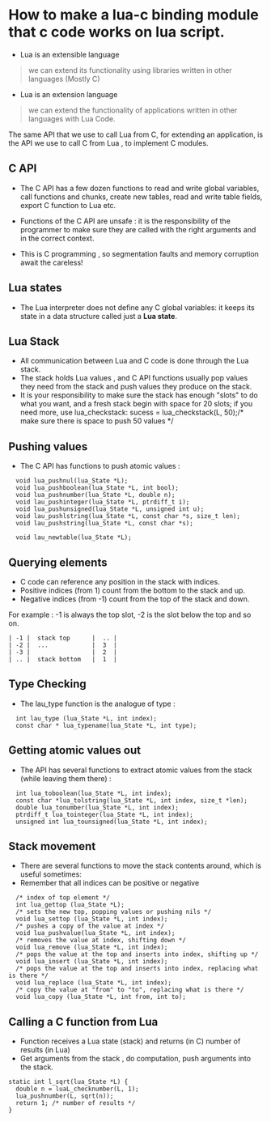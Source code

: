 # How to make a lua-c binding module that c code works on lua script.

- Lua is an extensible language
> we can extend its functionality using libraries written in other languages (Mostly C)

- Lua is an extension language
> we can extend the functionality of applications written in other languages with Lua Code.

The same API that we use to call Lua from C, for extending an application, is the API we use to call C from Lua , to implement C modules.


## C API
- The C API has a few dozen functions to read and write global variables,
  call functions and chunks, create new tables, read and write table fields, export C function to Lua etc.

- Functions of the C API are unsafe : it is the responsibility of the programmer to make sure they are called with the right arguments and in the correct context.

- This is C programming , so segmentation faults and memory corruption await the careless!


## Lua states
- The Lua interpreter does not define any C global variables: it keeps its state in a data structure called just a **Lua state**.

## Lua Stack
- All communication between Lua and C code is done through the Lua stack.
- The stack holds Lua values , and C API functions usually pop values they need from the stack and push values they produce on the stack.
- It is your responsibility to make sure the stack has enough "slots" to do what you want, and a fresh stack begin with space for 20 slots;
if you need more, use lua_checkstack:
sucess = lua_checkstack(L, 50);/* make sure there is space to push 50 values */

## Pushing values
- The C API has functions to push atomic values :
```
  void lua_pushnul(lua_State *L);
  void lua_pushboolean(lua_State *L, int bool);
  void lua_pushnumber(lua_State *L, double n);
  void lau_pushinteger(lua_State *L, ptrdiff_t i);
  void lua_pushunsigned(lua_State *L, unsigned int u);
  void lau_pushlstring(lua_State *L, const char *s, size_t len);
  void lau_pushstring(lua_State *L, const char *s);

  void lau_newtable(lua_State *L);
```

## Querying elements
- C code can reference any position in the stack with indices.
- Positive indices (from 1) count from the bottom to the stack and up.
- Negative indices (from -1) count from the top of the stack and down.

For example : -1 is always the top slot, -2 is the slot below the top and so on.
```
| -1 |  stack top      |  .. |
| -2 |  ...            |  3  |
| -3 |                 |  2  |
| .. |  stack bottom   |  1  |
```

## Type Checking
- The lau_type function is the analogue of type :
```
  int lau_type (lua_State *L, int index);
  const char * lua_typename(lua_State *L, int type);
```

## Getting atomic values out
- The API has several functions to extract atomic values from the stack (while leaving them there) :
```
  int lua_toboolean(lua_State *L, int index);
  const char *lua_tolstring(lua_State *L, int index, size_t *len);
  double lua_tonumber(lua_State *L, int index);
  ptrdiff_t lua_tointeger(lua_State *L, int index);
  unsigned int lua_tounsigned(lua_State *L, int index);
```

## Stack movement
- There are several functions to move the stack contents around, which is useful sometimes:
- Remember that all indices can be positive or negative
```
  /* index of top element */
  int lua_gettop (lua_State *L);
  /* sets the new top, popping values or pushing nils */
  void lua_settop (lua_State *L, int index);
  /* pushes a copy of the value at index */
  void lua_pushvalue(lua_State *L, int index);
  /* removes the value at index, shifting down */
  void lua_remove (lua_State *L, int index);
  /* pops the value at the top and inserts into index, shifting up */
  void lua_insert (lua_State *L, int index);
  /* pops the value at the top and inserts into index, replacing what is there */
  void lua_replace (lua_State *L, int index);
  /* copy the value at "from" to "to", replacing what is there */
  void lua_copy (lua_State *L, int from, int to);
```

## Calling a C function from Lua
- Function receives a Lua state (stack) and returns (in C) number of results (in Lua)
- Get arguments from the stack , do computation, push arguments into the stack.
```
static int l_sqrt(lua_State *L) {
  double n = luaL_checknumber(L, 1);
  lua_pushnumber(L, sqrt(n));
  return 1; /* number of results */
}
```
